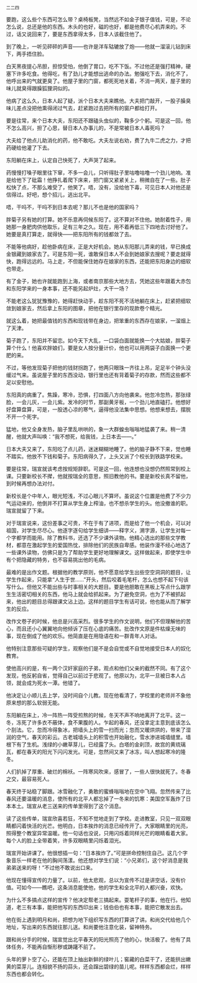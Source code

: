     二二四 

   要跑，这么些个东西可怎么带？桌椅板凳，当然远不如金子银子值钱，可是，不论怎么说，总还是他的东西。木头的也好，磁的也好，都是他费尽心机弄来的。不过，话又说回来了，要是东西拿得太多，日本人该截住他了。

   到了晚上，一听见砰砰的声音——也许是洋车轱辘放了炮——他就一溜滚儿钻到床下，两手捂住脸。

   白天黑夜提心吊胆，担惊受怕，他倒了胃口，吃不下饭。不过他还是强打精神，硬塞下许多吃食。他得吃，有了劲儿才能想出逃命的办法。勉强吃下去，消化不了，他呼出来的气就更臭了。他屋子里的门窗，都死死地关着，不消一两天，屋子里的味儿就臭得跟臊狐狸洞似的。

   他病了这么久，日本人起了疑，派个日本大夫来瞧他。大夫把门敲开，一股子臊臭味儿差点没把他熏得闭过气去，赶紧跑过去把所有的窗户都给打开。

   要是往常，来个日本大夫，东阳还不跟磕头虫似的，鞠多少个躬。可是这一回，他不怎么高兴，担了心思，替日本人办事儿的，不是常被日本人毒死吗？

   大夫给了他点儿助消化的药，他不敢吃。大夫左说右劝，费了九牛二虎之力，才把药硬给他灌了下去。

   东阳躺在床上，认定自己快死了，大声哭了起来。

   药慢慢打嗓子眼里往下窜，不多一会儿，只听得肚子里咕噜咕噜一个劲儿地响。准是给他下了砒霜！他挣扎着爬下床来，把门窗又紧紧关上，稍微自在了一些。肚子松快了点，不那么难受了，他笑了。唔，没有，没给他下毒，可见日本人对他还是信得过。好吧，想个招儿，逃出北平。

   唔，干吗不，干吗不到日本去呢？那儿不也是他的国家吗？

   胖菊子另有她的打算。她不乐意再伺候东阳了。这不算对不住他。她耐着性子，用她那一身肥肉供他取乐，足有三年之久。现在，用不着再低三下四地去讨好他了。她要是真打算走，就得快——把东阳所有的钱都敛了去。

   不能等他病好，趁他卧病在床，正是大好机会。她从东阳那儿弄来的钱，早已换成金银藏到娘家去了。可是东阳一死，谁敢保日本人不会到她娘家去搜呢？要走就得快，跑得远远的。马上走，不但能保住她存在娘家的东西，还能把东阳身边的细软也带走。

   有了金子，她也许就能跑到上海，或者南京那些大地方去，凭她这些年跟着大赤包和东阳学来的一身本事，还不能另起炉灶，大干一场？

   不能老这么犹犹豫豫的，她得赶快动手，趁东阳不死不活地躺在床上，赶紧把细软敛到娘家去，然后拿上东阳的图章，把他在银行里存的现款卷个精光。

   就这么着，她把最值钱的东西和现钱带在身边，把笨重的东西存在娘家，一溜烟上了天津。

   菊子跑了，东阳并不留恋。如今天下大乱，一口袋白面就能换一个大姑娘，胖菊子算个什么！他喜欢胖娘们，要是女人按分量计价，他也可以用两袋子白面换一个更肥的来。

   不过，等他发现菊子把他的钱财拐跑了，他两只眼珠一齐往上吊，足足半个钟头没缓过气来。虽说屋子里的东西没动，银行里也还有背着菊子的存款，然而这些都不足以安慰他。

   东阳真的病重了。焦躁，寒冷，恐惧，打四面八方向他袭来。他忽冷忽热，那张绿脸，一会儿灰，一会儿紫。发冷的时节，那副黄牙板，一个劲儿地直磕打。他想好好盘算盘算，可是，一股透心凉的寒气，逼得他没法集中思想。他想来想去，摆脱不开一个死字。

   猛地，他又全身发热，脑子里乱哄哄的，象一大群蝗虫嗡嗡地猛袭了来。稍一清醒，他就大声叫唤：“我不想死，给我钱，上日本去——。”

   日本大夫又来了，东阳吃了点儿药，迷迷糊糊地睡了。他的脑子静不下来，觉也睡不踏实。他放不下钱和菊子。东阳病得久了，上头又派了个校长到铁路学校来。

   要是往常，瑞宣就该考虑按规矩辞职。可是这一回，他连想也没想仍然照常到校上课。只要新校长不撵，他就按瑞全的意思，照旧教他的书。要是新校长真不留他，到时候再想办法对付。

   新校长是个中年人，眼光短浅，不过心眼儿不算坏。虽说这个位置是他费了不少力气运动来的，他倒并不打算从学生身上榨油，也不想杀学生的头。他没撤谁的职。瑞宣就留了下来。

   对于瑞宣说来，这份差事之可贵，不在于有了进项，而是给了他一个机会，可以对祖国，对学生尽尽心。他逐字逐句给学生细讲——释字义，溯字源，让学生对每一个字都学而能用。除了教科书，还选了不少课外读物。他精心选出的那些文学教材，都意在激起学生的爱国热忱，排除他们的民族自卑感。他装作漫不经心地选了一些课外读物，仿佛只是为了帮助学生更好地理解课文。这样做起来，即使学生中有个把隐藏的特务，也不容易挑出他的毛病。

   最难的是出作文题。根据他的教学原则，他不愿意给学生出些空空洞洞的题目，让学生作起来，只能拿“人生于世……”开头，然后咬着毛笔杆，怎么也想不起下句该写什么。但他又不能出些与时事相关的大题目。要是他胆敢在黑板上写点什么跟学生生活密切相关的东西，他马上就会给抓起来。为了避免空洞，也为了不被抓起来，他出的题目总得跟课文沾上边。这样的题目学生有话可说，他也能从而了解学生的反应。

   改作文卷子的时候，他总是兴高采烈。很多学生的作文说明，他们不但理解他的苦心，而且还小心翼翼地向他倾诉了压在心底的痛苦。批改作文原是件枯燥无味的事，现在倒成了他的欢乐。他简直是在用隐语在和一群青年人对话。

   他特别注意那些可疑的学生，观察他们是不是会自觉或不自觉地接受日本人的奴化教育。

   使他高兴的是，有一两个汉奸家庭的子弟，观点和他们父亲的截然不同。有了这个发现，他反躬自省，觉得自己以前过于悲观了。他原以为，北平一旦被日本人占领，就会成为死水一潭。他错了。

   他决定让小顺儿去上学，没时间自个儿教。现在他看清了，学校里的老师并不象他原来想的那么软弱无能。

   东阳躺在床上，冷一阵热一阵受煎熬的时候，冬天不声不响地离开了北平。这一冬，冻死了许多衣不蔽体，食不果腹的人。乍起的春风，还没拿定主意到底该怎么个刮法。它，忽而冷得象冰，把墙头上的雪一扫而光；忽而又暖烘烘的，带来了湿润的空气，春天的彩云。古老城墙头上的积雪也开始融化，雪水渗进城墙缝里。墙根下有了生机。浅绿的小嫩草芽儿，已经露了头。白塔的金刹顶，故宫的黄琉璃瓦，都在春天的阳光下闪闪发光。可是，忽然间又来了冰冻，叫人想起寒冷的隆冬。

   人们扒掉了厚重、破烂的棉袄。一阵寒风吹来，感冒了，一些人很快就死了。冬春之交，最容易死人。

   春天终于站稳了脚跟。冰雪融化了，勇敢的蜜蜂嗡嗡地在空中飞翔。忽然传来了比春风还要温暖的消息，使所有的北平人都忘掉了一冬来的饥寒：美国空军轰炸了日本本土。瑞宣从老三送来的传单里得到了这个消息。

   读了这些传单，瑞宣欣喜若狂，不知不觉地走到了学校。走进教室，只见一双双眼睛都闪着快活的光芒。他明白，日本挨炸的消息已经传开了。大家眼睛里的光亮，照得整个教室异常温暖。他一句话也没说，只用闪烁着同样光芒的眼睛看着大家。每个人的脸上全带着笑，许多双眼睛里闪烁着泪光。

   瑞宣开始讲课了。他很想插一句：“日本挨炸了。”可是拼命控制住自己。这几个字象音乐一样老在他的胸间荡漾。他还想对学生们说：“小兄弟们，这个好消息是我弟弟送来的呀！”不过他不敢说出口来。

   他现在懂得宣传的力量了。以前，他太悲观，总以为宣传不过是讲空话，没有价值。可如今——瞧吧，这条消息能使他，他的学生和全北平的人都兴奋，欢快。

   为什么不多搞点这样的宣传？他决定帮老三搞起来。耍笔杆子的事，他在行。他知道，老三有本事，能把他写的东西印出来；钱伯伯也有本事，能把它散发出去。

   他在街上遇到明月和尚，把想为地下组织写东西的打算讲了讲。和尚交代给他几个地址，写出来的东西就往那儿送。和尚要他注意化装，留神特务。

   跟和尚分手的时候，瑞宣觉出北平春天的阳光照亮了他的心，快活极了。他有了具体任务，不能再自惭形秽或踌躇不前了。

   头年的萝卜空了心，还能在顶上抽出新鲜的绿叶儿；窖藏的白菜干了，还能拱出嫩黄的菜芽儿。连相貌不扬的蒜头，还会蹿出碧绿的苗儿呢。样样东西都会烂，样样东西也都会转化。

